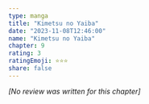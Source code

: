 ```yaml
---
type: manga
title: "Kimetsu no Yaiba"
date: "2023-11-08T12:46:00"
name: "Kimetsu no Yaiba"
chapter: 9
rating: 3
ratingEmoji: ⭐️⭐️⭐️
share: false
---
```


*[No review was written for this chapter]*
